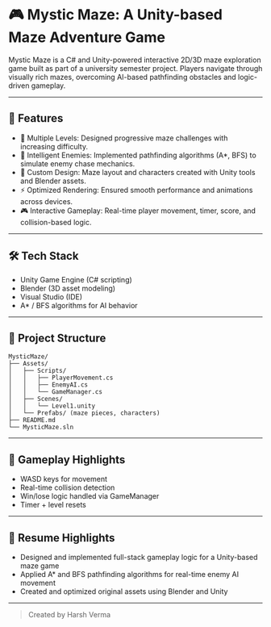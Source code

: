 # 🎮 Mystic Maze: A Unity-based Maze Adventure Game

Mystic Maze is a C# and Unity-powered interactive 2D/3D maze exploration game built as part of a university semester project. Players navigate through visually rich mazes, overcoming AI-based pathfinding obstacles and logic-driven gameplay.

---

## 🚀 Features

* 🧩 Multiple Levels: Designed progressive maze challenges with increasing difficulty.
* 🤖 Intelligent Enemies: Implemented pathfinding algorithms (A\*, BFS) to simulate enemy chase mechanics.
* 🎨 Custom Design: Maze layout and characters created with Unity tools and Blender assets.
* ⚡ Optimized Rendering: Ensured smooth performance and animations across devices.
* 🎮 Interactive Gameplay: Real-time player movement, timer, score, and collision-based logic.

---

## 🛠️ Tech Stack

* Unity Game Engine (C# scripting)
* Blender (3D asset modeling)
* Visual Studio (IDE)
* A\* / BFS algorithms for AI behavior

---

## 🧩 Project Structure

```
MysticMaze/
├── Assets/
│   ├── Scripts/
│   │   ├── PlayerMovement.cs
│   │   ├── EnemyAI.cs
│   │   └── GameManager.cs
│   ├── Scenes/
│   │   └── Level1.unity
│   └── Prefabs/ (maze pieces, characters)
├── README.md
└── MysticMaze.sln
```

---

## 🧪 Gameplay Highlights

* WASD keys for movement
* Real-time collision detection
* Win/lose logic handled via GameManager
* Timer + level resets

---

## 📂 Resume Highlights

* Designed and implemented full-stack gameplay logic for a Unity-based maze game
* Applied A\* and BFS pathfinding algorithms for real-time enemy AI movement
* Created and optimized original assets using Blender and Unity

---
> Created by Harsh Verma
